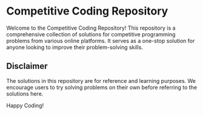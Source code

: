 # Competitive Coding Repository

Welcome to the Competitive Coding Repository! This repository is a comprehensive collection of solutions for competitive programming problems from various online platforms. It serves as a one-stop solution for anyone looking to improve their problem-solving skills.

## Disclaimer
The solutions in this repository are for reference and learning purposes. We encourage users to try solving problems on their own before referring to the solutions here.

Happy Coding!
